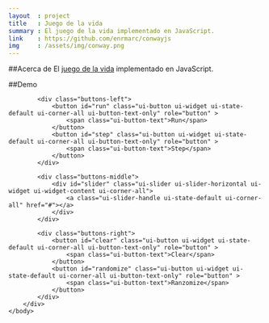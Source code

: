 ```yaml
---
layout  : project
title   : Juego de la vida
summary : El juego de la vida implementado en JavaScript.
link    : https://github.com/enrmarc/conwayjs
img     : /assets/img/conway.png
---
```


##Acerca de
El [juego de la vida][1] implementado en JavaScript.

##Demo
<html>
    <head>
        <title>Conway's Game Of Life</title>
        <link rel="stylesheet" type="text/css" href="/assets/conwayjs/css/style.css"/>
        <link rel="stylesheet" type="text/css" href="http://ajax.googleapis.com/ajax/libs/jqueryui/1.9.2/themes/base/jquery-ui.css"/> 
        <script src="http://ajax.googleapis.com/ajax/libs/jquery/1.8.3/jquery.min.js"></script>
        <script src="http://ajax.googleapis.com/ajax/libs/jqueryui/1.9.2/jquery-ui.min.js"></script>
        <script type="text/javascript" src="/assets/conwayjs/js/GOL.js"></script>
        <script type="text/javascript" src="/assets/conwayjs/js/Grid.js"></script>
        <script type="text/javascript" src="/assets/conwayjs/js/Cell.js"></script>
    </head>
    <body>
        <canvas id="canvas" width="500" height="500"></canvas>
        <div class="btn-group">

            <div class="buttons-left">
                <button id="run" class="ui-button ui-widget ui-state-default ui-corner-all ui-button-text-only" role="button" >
                    <span class="ui-button-text">Run</span>
                </button>
                <button id="step" class="ui-button ui-widget ui-state-default ui-corner-all ui-button-text-only" role="button" >
                    <span class="ui-button-text">Step</span>
                </button>
            </div>

            <div class="buttons-middle">
                <div id="slider" class="ui-slider ui-slider-horizontal ui-widget ui-widget-content ui-corner-all">
                    <a class="ui-slider-handle ui-state-default ui-corner-all" href="#"></a>
                </div>
            </div>

            <div class="buttons-right">
                <button id="clear" class="ui-button ui-widget ui-state-default ui-corner-all ui-button-text-only" role="button" >
                    <span class="ui-button-text">Clear</span>
                </button>
                <button id="randomize" class="ui-button ui-widget ui-state-default ui-corner-all ui-button-text-only" role="button" >
                    <span class="ui-button-text">Ranzomize</span>
                </button>
            </div>
        </div>
    </body>
</html>

[1]: http://en.wikipedia.org/wiki/Conway's_Game_of_Life 
